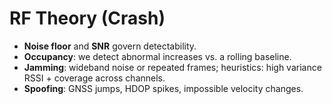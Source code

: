 # RF Theory (Crash)

- **Noise floor** and **SNR** govern detectability.
- **Occupancy**: we detect abnormal increases vs. a rolling baseline.
- **Jamming**: wideband noise or repeated frames; heuristics: high variance RSSI + coverage across channels.
- **Spoofing**: GNSS jumps, HDOP spikes, impossible velocity changes.
